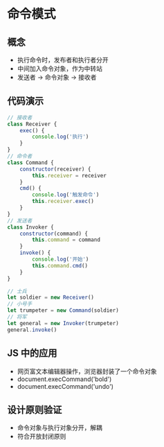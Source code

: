 # 命令模式

## 概念
- 执行命令时，发布者和执行者分开
- 中间加入命令对象，作为中转站
- 发送者 -> 命令对象 -> 接收者

## 代码演示
```javascript
// 接收者
class Receiver {
    exec() {
        console.log('执行')
    }
}
// 命令者
class Command {
    constructor(receiver) {
        this.receiver = receiver
    }
    cmd() {
        console.log('触发命令')
        this.receiver.exec()
    }
}
// 发送者
class Invoker {
    constructor(command) {
        this.command = command
    }
    invoke() {
        console.log('开始')
        this.command.cmd()
    }
}

// 士兵
let soldier = new Receiver()
// 小号手
let trumpeter = new Command(soldier)
// 将军
let general = new Invoker(trumpeter)
general.invoke()
```

## JS 中的应用
- 网页富文本编辑器操作，浏览器封装了一个命令对象
- document.execCommand('bold')
- document.execCommand('undo')

## 设计原则验证
- 命令对象与执行对象分开，解耦
- 符合开放封闭原则
